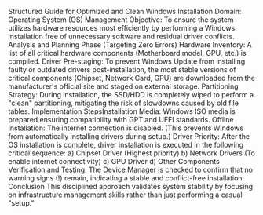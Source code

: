 Structured Guide for Optimized and Clean Windows Installation
​Domain: Operating System (OS) Management
Objective: To ensure the system utilizes hardware resources most efficiently by performing a Windows installation free of unnecessary software and residual driver conflicts.
​Analysis and Planning Phase (Targeting Zero Errors)
​Hardware Inventory: A list of all critical hardware components (Motherboard model, GPU, etc.) is compiled.
​Driver Pre-staging: To prevent Windows Update from installing faulty or outdated drivers post-installation, the most stable versions of critical components (Chipset, Network Card, GPU) are downloaded from the manufacturer's official site and staged on external storage.
​Partitioning Strategy: During installation, the SSD/HDD is completely wiped to perform a "clean" partitioning, mitigating the risk of slowdowns caused by old file tables.
​Implementation Steps
​Installation Media: Windows ISO media is prepared ensuring compatibility with GPT and UEFI standards.
​Offline Installation: The internet connection is disabled. (This prevents Windows from automatically installing drivers during setup.)
​Driver Priority: After the OS installation is complete, driver installation is executed in the following critical sequence:
​a) Chipset Driver (Highest priority)
​b) Network Drivers (To enable internet connectivity)
​c) GPU Driver
​d) Other Components
​Verification and Testing: The Device Manager is checked to confirm that no warning signs (!) remain, indicating a stable and conflict-free installation.
​Conclusion
​This disciplined approach validates system stability by focusing on infrastructure management skills rather than just performing a casual "setup."
